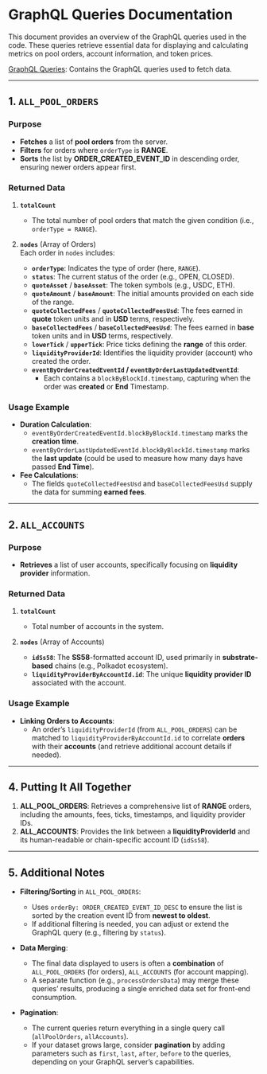 # GraphQL Queries Documentation

This document provides an overview of the GraphQL queries used in the code. These queries retrieve essential data for displaying and calculating metrics on pool orders, account information, and token prices.

[GraphQL Queries](../../app/range-orders/graphql/queries.ts): Contains the GraphQL queries used to fetch data.

---

## 1. `ALL_POOL_ORDERS`

### Purpose

- **Fetches** a list of **pool orders** from the server.
- **Filters** for orders where `orderType` is **RANGE**.
- **Sorts** the list by **ORDER_CREATED_EVENT_ID** in descending order, ensuring newer orders appear first.

### Returned Data

1. **`totalCount`**  
   - The total number of pool orders that match the given condition (i.e., `orderType = RANGE`).

2. **`nodes`** (Array of Orders)  
   Each order in `nodes` includes:
   - **`orderType`**: Indicates the type of order (here, `RANGE`).  
   - **`status`**: The current status of the order (e.g., OPEN, CLOSED).  
   - **`quoteAsset`** / **`baseAsset`**: The token symbols (e.g., USDC, ETH).  
   - **`quoteAmount`** / **`baseAmount`**: The initial amounts provided on each side of the range.  
   - **`quoteCollectedFees`** / **`quoteCollectedFeesUsd`**: The fees earned in **quote** token units and in **USD** terms, respectively.  
   - **`baseCollectedFees`** / **`baseCollectedFeesUsd`**: The fees earned in **base** token units and in **USD** terms, respectively.  
   - **`lowerTick`** / **`upperTick`**: Price ticks defining the **range** of this order.  
   - **`liquidityProviderId`**: Identifies the liquidity provider (account) who created the order.  
   - **`eventByOrderCreatedEventId` / `eventByOrderLastUpdatedEventId`**:  
     - Each contains a `blockByBlockId.timestamp`, capturing when the order was **created** or **End** Timestamp.

### Usage Example

- **Duration Calculation**:  
  - `eventByOrderCreatedEventId.blockByBlockId.timestamp` marks the **creation time**.  
  - `eventByOrderLastUpdatedEventId.blockByBlockId.timestamp` marks the **last update** (could be used to measure how many days have passed **End Time**).
- **Fee Calculations**:  
  - The fields `quoteCollectedFeesUsd` and `baseCollectedFeesUsd` supply the data for summing **earned fees**.  

---

## 2. `ALL_ACCOUNTS`

### Purpose

- **Retrieves** a list of user accounts, specifically focusing on **liquidity provider** information.

### Returned Data

1. **`totalCount`**  
   - Total number of accounts in the system.

2. **`nodes`** (Array of Accounts)  
   - **`idSs58`**: The **SS58**-formatted account ID, used primarily in **substrate-based** chains (e.g., Polkadot ecosystem).  
   - **`liquidityProviderByAccountId.id`**: The unique **liquidity provider ID** associated with the account.

### Usage Example

- **Linking Orders to Accounts**:  
  - An order’s `liquidityProviderId` (from `ALL_POOL_ORDERS`) can be matched to `liquidityProviderByAccountId.id` to correlate **orders** with their **accounts** (and retrieve additional account details if needed).

---

## 4. Putting It All Together

1. **ALL_POOL_ORDERS**: Retrieves a comprehensive list of **RANGE** orders, including the amounts, fees, ticks, timestamps, and liquidity provider IDs.
2. **ALL_ACCOUNTS**: Provides the link between a **liquidityProviderId** and its human-readable or chain-specific account ID (`idSs58`).

---

## 5. Additional Notes

- **Filtering/Sorting** in `ALL_POOL_ORDERS`:
  - Uses `orderBy: ORDER_CREATED_EVENT_ID_DESC` to ensure the list is sorted by the creation event ID from **newest to oldest**.
  - If additional filtering is needed, you can adjust or extend the GraphQL query (e.g., filtering by `status`).

- **Data Merging**:
  - The final data displayed to users is often a **combination** of `ALL_POOL_ORDERS` (for orders), `ALL_ACCOUNTS` (for account mapping).
  - A separate function (e.g., `processOrdersData`) may merge these queries’ results, producing a single enriched data set for front-end consumption.

- **Pagination**:
  - The current queries return everything in a single query call (`allPoolOrders`, `allAccounts`).  
  - If your dataset grows large, consider **pagination** by adding parameters such as `first`, `last`, `after`, `before` to the queries, depending on your GraphQL server’s capabilities.

